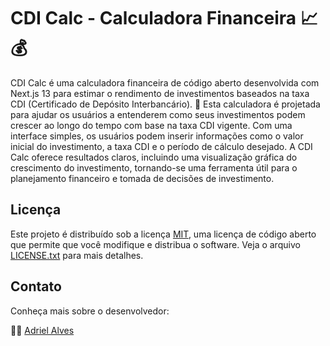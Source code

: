 # CDI Calc - Calculadora Financeira 📈💰

CDI Calc é uma calculadora financeira de código aberto desenvolvida com Next.js 13 para estimar o rendimento de investimentos baseados na taxa CDI (Certificado de Depósito Interbancário). 💸 Esta calculadora é projetada para ajudar os usuários a entenderem como seus investimentos podem crescer ao longo do tempo com base na taxa CDI vigente. Com uma interface simples, os usuários podem inserir informações como o valor inicial do investimento, a taxa CDI e o período de cálculo desejado. A CDI Calc oferece resultados claros, incluindo uma visualização gráfica do crescimento do investimento, tornando-se uma ferramenta útil para o planejamento financeiro e tomada de decisões de investimento.

## Licença

Este projeto é distribuído sob a licença [MIT](LICENSE), uma licença de código aberto que permite que você modifique e distribua o software. Veja o arquivo [LICENSE.txt](LICENSE.txt) para mais detalhes.

## Contato

Conheça mais sobre o desenvolvedor:

👨‍💼 [Adriel Alves](https://www.linkedin.com/in/adrielalves45/)
